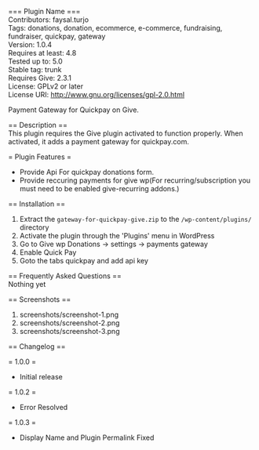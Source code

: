 === Plugin Name ===  
Contributors: faysal.turjo  
Tags: donations, donation, ecommerce, e-commerce, fundraising, fundraiser, quickpay, gateway  
Version: 1.0.4  
Requires at least: 4.8  
Tested up to: 5.0  
Stable tag: trunk  
Requires Give: 2.3.1  
License: GPLv2 or later  
License URI: http://www.gnu.org/licenses/gpl-2.0.html  

Payment Gateway for Quickpay on Give.

== Description ==  
This plugin requires the Give plugin activated to function properly. When activated, it adds a payment gateway for quickpay.com.  

= Plugin Features =  

*   Provide Api For quickpay donations form.  
*   Provide reccuring payments for give wp(For recurring/subscription you must need to be enabled give-recurring addons.)  

== Installation ==  

1. Extract the `gateway-for-quickpay-give.zip` to the `/wp-content/plugins/` directory  
2. Activate the plugin through the 'Plugins' menu in WordPress  
3. Go to Give wp Donations -> settings -> payments gateway  
4. Enable Quick Pay  
5. Goto the tabs quickpay and add api key  

== Frequently Asked Questions ==  
Nothing yet  

== Screenshots ==  

1. screenshots/screenshot-1.png  
2. screenshots/screenshot-2.png  
3. screenshots/screenshot-3.png  

== Changelog ==

= 1.0.0 =  
  * Initial release  
  
= 1.0.2 =  
* Error Resolved  

= 1.0.3 =  
* Display Name and Plugin Permalink Fixed  


